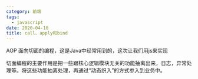 ```yaml
---
category: 前端
tags:
  - javascript
date: 2020-04-10
title: call、apply和bind
---
```


AOP 面向切面的编程，这是Java中经常用到的，这次让我们用js来实现

<!--more-->

切面编程的主要作用是把一些跟核心逻辑模块无关的功能抽离出来，日志，异常处理等。将这些功能抽离处理，再通过“动态织入”的方式参入到业务中。

